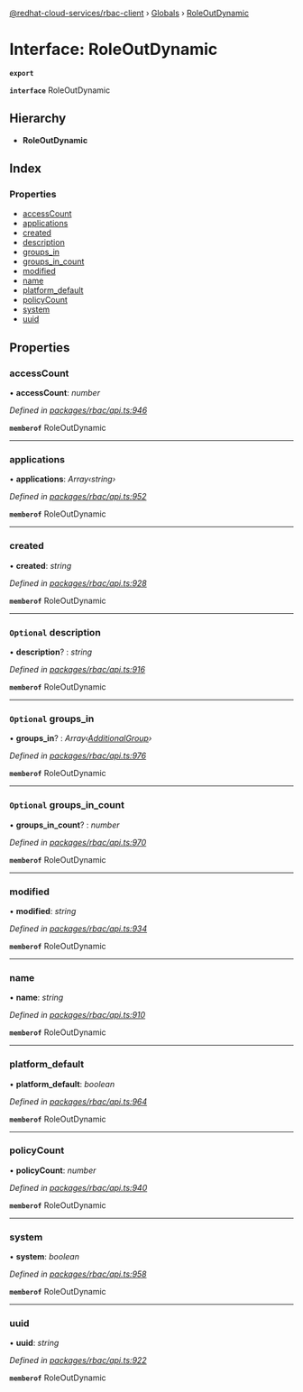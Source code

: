 [@redhat-cloud-services/rbac-client](../README.md) › [Globals](../globals.md) › [RoleOutDynamic](roleoutdynamic.md)

# Interface: RoleOutDynamic

**`export`** 

**`interface`** RoleOutDynamic

## Hierarchy

* **RoleOutDynamic**

## Index

### Properties

* [accessCount](roleoutdynamic.md#accesscount)
* [applications](roleoutdynamic.md#applications)
* [created](roleoutdynamic.md#created)
* [description](roleoutdynamic.md#optional-description)
* [groups_in](roleoutdynamic.md#optional-groups_in)
* [groups_in_count](roleoutdynamic.md#optional-groups_in_count)
* [modified](roleoutdynamic.md#modified)
* [name](roleoutdynamic.md#name)
* [platform_default](roleoutdynamic.md#platform_default)
* [policyCount](roleoutdynamic.md#policycount)
* [system](roleoutdynamic.md#system)
* [uuid](roleoutdynamic.md#uuid)

## Properties

###  accessCount

• **accessCount**: *number*

*Defined in [packages/rbac/api.ts:946](https://github.com/RedHatInsights/javascript-clients/blob/master/packages/rbac/api.ts#L946)*

**`memberof`** RoleOutDynamic

___

###  applications

• **applications**: *Array‹string›*

*Defined in [packages/rbac/api.ts:952](https://github.com/RedHatInsights/javascript-clients/blob/master/packages/rbac/api.ts#L952)*

**`memberof`** RoleOutDynamic

___

###  created

• **created**: *string*

*Defined in [packages/rbac/api.ts:928](https://github.com/RedHatInsights/javascript-clients/blob/master/packages/rbac/api.ts#L928)*

**`memberof`** RoleOutDynamic

___

### `Optional` description

• **description**? : *string*

*Defined in [packages/rbac/api.ts:916](https://github.com/RedHatInsights/javascript-clients/blob/master/packages/rbac/api.ts#L916)*

**`memberof`** RoleOutDynamic

___

### `Optional` groups_in

• **groups_in**? : *Array‹[AdditionalGroup](additionalgroup.md)›*

*Defined in [packages/rbac/api.ts:976](https://github.com/RedHatInsights/javascript-clients/blob/master/packages/rbac/api.ts#L976)*

**`memberof`** RoleOutDynamic

___

### `Optional` groups_in_count

• **groups_in_count**? : *number*

*Defined in [packages/rbac/api.ts:970](https://github.com/RedHatInsights/javascript-clients/blob/master/packages/rbac/api.ts#L970)*

**`memberof`** RoleOutDynamic

___

###  modified

• **modified**: *string*

*Defined in [packages/rbac/api.ts:934](https://github.com/RedHatInsights/javascript-clients/blob/master/packages/rbac/api.ts#L934)*

**`memberof`** RoleOutDynamic

___

###  name

• **name**: *string*

*Defined in [packages/rbac/api.ts:910](https://github.com/RedHatInsights/javascript-clients/blob/master/packages/rbac/api.ts#L910)*

**`memberof`** RoleOutDynamic

___

###  platform_default

• **platform_default**: *boolean*

*Defined in [packages/rbac/api.ts:964](https://github.com/RedHatInsights/javascript-clients/blob/master/packages/rbac/api.ts#L964)*

**`memberof`** RoleOutDynamic

___

###  policyCount

• **policyCount**: *number*

*Defined in [packages/rbac/api.ts:940](https://github.com/RedHatInsights/javascript-clients/blob/master/packages/rbac/api.ts#L940)*

**`memberof`** RoleOutDynamic

___

###  system

• **system**: *boolean*

*Defined in [packages/rbac/api.ts:958](https://github.com/RedHatInsights/javascript-clients/blob/master/packages/rbac/api.ts#L958)*

**`memberof`** RoleOutDynamic

___

###  uuid

• **uuid**: *string*

*Defined in [packages/rbac/api.ts:922](https://github.com/RedHatInsights/javascript-clients/blob/master/packages/rbac/api.ts#L922)*

**`memberof`** RoleOutDynamic
